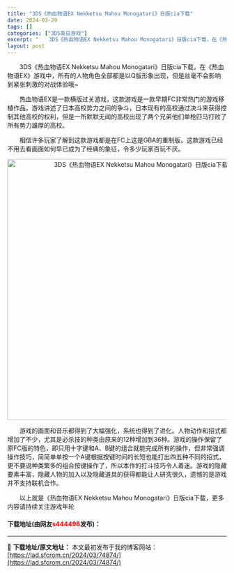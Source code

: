 ```yaml
---
title: "3DS《热血物语EX Nekketsu Mahou Monogatari》日版cia下载"
date: 2024-03-29
tags: []
categories: ["3DS英日游戏"]
excerpt: "　　3DS《热血物语EX Nekketsu Mahou Monogatari》日版cia下载，在《热血物语EX》游戏中，所有的人物角色全部都是以Q版形象出现，但是丝毫不会影响到紧张刺激的对战体验哦~ 　　热血物语EX是一款横版过关游戏，这款游戏是一款早期FC非常热门的游戏移植作品，游戏讲述了日本高校&hellip;"
layout: post
---
```


 <p>　　3DS《热血物语EX Nekketsu Mahou Monogatari》日版cia下载，在《热血物语EX》游戏中，所有的人物角色全部都是以Q版形象出现，但是丝毫不会影响到紧张刺激的对战体验哦~</p> <p>　　热血物语EX是一款横版过关游戏，这款游戏是一款早期FC非常热门的游戏移植作品，游戏讲述了日本高校势力之间的争斗，日本现有的高校通过决斗来获得控制其他高校的权利，但是一所默默无闻的高校出现了两个兄弟他们单枪匹马打败了所有势力雄厚的高校。</p> <p>　　相信许多玩家了解到这款游戏都是在FC上这是GBA的重制版，这款游戏已经不用去看画面如何早已成为了经典的象征，令多少玩家百玩不厌。</p> <p align="center"><img align="" border="0" src="https://lad.sfcrom.cn/wp-content/uploads/2024/03/20240329_660633cd56325.jpg" width="598" alt="3DS《热血物语EX Nekketsu Mahou Monogatari》日版cia下载" /></p> <p>　　游戏的画面和音乐都得到了大幅强化，系统也得到了进化。人物动作和招式都增加了不少，尤其是必杀技的种类由原来的12种增加到36种。游戏的操作保留了原FC版的特色，即只用十字键和A、B键的组合就能完成所有的操作，但非常强调操作技巧，简简单单按一个A键根据按键时间的长短也能打出四五种不同的招式，更不要说种类繁多的组合按键操作了，所以本作的打斗技巧令人着迷。游戏的隐藏要素丰富，隐藏人物的加入以及隐藏道具的获得都能让人研究很久，遗憾的是游戏并不支持联机合作。</p> <p>　　以上就是《热血物语EX Nekketsu Mahou Monogatari》日版cia下载，更多内容请持续关注游戏年轮</p> <p><h4>下载地址(由网友<font color="red">s444498</font>发布)：</h4></p> 

---
📖 **下载地址/原文地址：** 本文最初发布于我的博客网站：[https://lad.sfcrom.cn/2024/03/74874/](https://lad.sfcrom.cn/2024/03/74874/)
